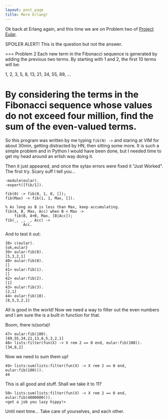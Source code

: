 ```yaml
---
layout: post_page
title: More Erlang!
---
```


Ok back at Erlang again, and this time we are on Problem two of [Project Eular](https://projecteuler.net/problem=2).

SPOILER ALERT! This is the question but not the answer.

===
Problem 2
Each new term in the Fibonacci sequence is generated by adding the previous two terms. By starting with 1 and 2, the first 10 terms will be:

1, 2, 3, 5, 8, 13, 21, 34, 55, 89, ...

By considering the terms in the Fibonacci sequence whose values do not exceed four million, find the sum of the even-valued terms.
===


So this program was written by me typing `fib(N) ->` and staring at VIM for about 30min, getting distracted by HN, then sitting some more. It is such a simple problem and in Python I would have been done, but I needed time to get my head around an erlish way doing it.

Then it just appeared, and once the sytax errors were fixed it "Just Worked". The first try. Scary suff I tell you...

    -module(eular).
    -export([fib/1]).

    fib(0) -> fib(0, 1, 0, []);
    fib(Max) -> fib(1, 1, Max, []).

    % As long as B is less than Max, keep accumulating.
    fib(A, B, Max, Acc) when B < Max ->
        fib(B, A+B, Max, [B|Acc]);
    fib(_, _, _, Acc) ->
            Acc.

And to test it out:

    38> c(eular).
    {ok,eular}
    39> eular:fib(8).
    [5,3,2,1]
    40> eular:fib(0).
    []
    41> eular:fib(1).
    []
    42> eular:fib(2).
    [1]
    43> eular:fib(3).
    [2,1]
    44> eular:fib(10).
    [8,5,3,2,1]


All is good in the world! Now we need a way to filter out the even numbers and I
am sure the is a built in function for that.

Boom, there is(sorta)!

    47> eular:fib(100).
    [89,55,34,21,13,8,5,3,2,1]
    48> lists:filter(fun(X) -> X rem 2 == 0 end, eular:fib(100)).
    [34,8,2]


Now we need to sum them up!

    49> lists:sum(lists:filter(fun(X) -> X rem 2 == 0 end, eular:fib(100))).
    44


This is all good and stuff. Shall we take it to 11?

    50> lists:sum(lists:filter(fun(X) -> X rem 2 == 0 end, eular:fib(4000000))).
    <get a job you lazy hippy!>

Until next time... Take care of yourselves, and each other.


